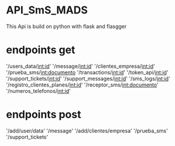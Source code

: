 # API_SmS_MADS
This Api is build on python with flask and flasgger

# endpoints get
'/users_data/<int:id>'
'/message/<int:id>'
'/clientes_empresa/<int:id>'
'/prueba_sms/<int:documento>
'/transactions/<int:id>'
'/token_api/<int:id>'
'/support_tickets/<int:id>'
'/support_messages/<int:id>'
'/sms_logs/<int:id>'
'/registro_clientes_planes/<int:id>'
'/receptor_sms/<int:documento>'
'/numeros_telefonos/<int:id>'


# endpoints post
'/add/user/data'
'/message'
'/add/clientes/empresa'
'/prueba_sms'
'/support_tickets'
